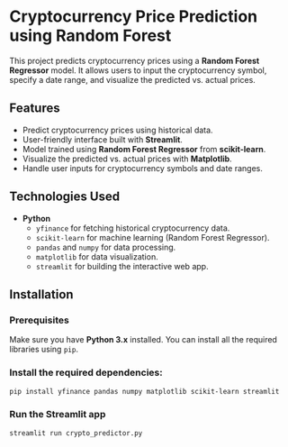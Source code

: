 # Cryptocurrency Price Prediction using Random Forest

This project predicts cryptocurrency prices using a **Random Forest Regressor** model. It allows users to input the cryptocurrency symbol, specify a date range, and visualize the predicted vs. actual prices.

## Features

- Predict cryptocurrency prices using historical data.
- User-friendly interface built with **Streamlit**.
- Model trained using **Random Forest Regressor** from **scikit-learn**.
- Visualize the predicted vs. actual prices with **Matplotlib**.
- Handle user inputs for cryptocurrency symbols and date ranges.

## Technologies Used

- **Python**  
  - `yfinance` for fetching historical cryptocurrency data.
  - `scikit-learn` for machine learning (Random Forest Regressor).
  - `pandas` and `numpy` for data processing.
  - `matplotlib` for data visualization.
  - `streamlit` for building the interactive web app.

## Installation

### Prerequisites

Make sure you have **Python 3.x** installed. You can install all the required libraries using `pip`.

### Install the required dependencies:

```bash
pip install yfinance pandas numpy matplotlib scikit-learn streamlit
```
### Run the Streamlit app
```bash
streamlit run crypto_predictor.py
```
